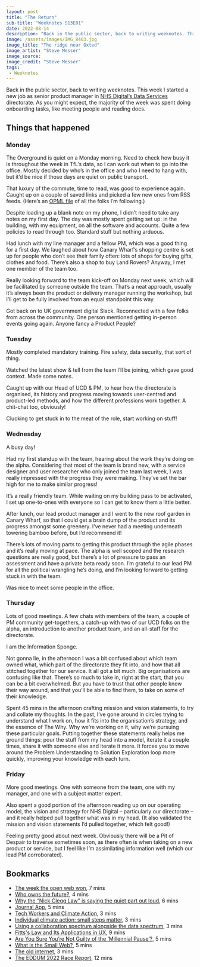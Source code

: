 ```yaml
---
layout: post
title: "The Return"
sub-title: "Weeknotes S13E01"
date: 2022-08-14
description: "Back in the public sector, back to writing weeknotes. This week I started a new job as senior product manager in NHS Digital’s Data Services directorate."
image: /assets/images/IMG_8403.jpg
image_title: "The ridge near Oxted"
image_artist: "Steve Messer"
image_source:
image_credit: "Steve Messer"
tags:
 - Weeknotes
---
```


Back in the public sector, back to writing weeknotes. This week I started a new job as senior product manager in [NHS Digital’s Data Services](https://digital.nhs.uk/about-nhs-digital/our-organisation/our-organisation-structure/data-services) directorate. As you might expect, the majority of the week was spent doing onboarding tasks, like meeting people and reading docs. 

## Things that happened

### Monday
The Overground is quiet on a Monday morning. Need to check how busy it is throughout the week in TfL’s data, so I can work out when to go into the office. Mostly decided by who’s in the office and who I need to hang with, but it’d be nice if those days are quiet on public transport.

That luxury of the commute, time to read, was good to experience again. Caught up on a couple of saved links and picked a few new ones from RSS feeds. (Here’s an [OPML file](https://visitmy.website/subscriptions.opml) of all the folks I’m following.)

Despite loading up a blank note on my phone, I didn’t need to take any notes on my first day. The day was mostly spent getting set up: in the building, with my equipment, on all the software and accounts. Quite a few policies to read through too. Standard stuff but nothing arduous.

Had lunch with my line manager and a fellow PM, which was a good thing for a first day. We laughed about how Canary Wharf’s shopping centre is set up for people who don’t see their family often: lots of shops for buying gifts, clothes and food. There’s also a shop to buy Land Rovers? Anyway, I met one member of the team too. 

Really looking forward to the team kick-off on Monday next week, which will be facilitated by someone outside the team. That’s a neat approach, usually it’s always been the product or delivery manager running the workshop, but I’ll get to be fully involved from an equal standpoint this way.

Got back on to UK government digital Slack. Reconnected with a few folks from across the community. One person mentioned getting in-person events going again. Anyone fancy a Product People?

### Tuesday
Mostly completed mandatory training. Fire safety, data security, that sort of thing.

Watched the latest show & tell from the team I’ll be joining, which gave good context. Made some notes.

Caught up with our Head of UCD & PM, to hear how the directorate is organised, its history and progress moving towards user-centred and product-led methods, and how the different professions work together. A chit-chat too, obviously!

Clucking to get stuck in to the meat of the role, start working on stuff!

### Wednesday 
A busy day! 

Had my first standup with the team, hearing about the work they’re doing on the alpha. Considering that most of the team is brand new, with a service designer and user researcher who only joined the team last week, I was really impressed with the progress they were making. They’ve set the bar high for me to make similar progress! 

It’s a really friendly team. While waiting on my building pass to be activated, I set up one-to-ones with everyone so I can get to know them a little better. 

After lunch, our lead product manager and I went to the new roof garden in Canary Wharf, so that I could get a brain dump of the product and its progress amongst some greenery. I’ve never had a meeting underneath towering bamboo before, but I’d recommend it!

There’s lots of moving parts to getting this product through the agile phases and it’s really moving at pace. The alpha is well scoped and the research questions are really good, but there’s a lot of pressure to pass an assessment and have a private beta ready soon. I’m grateful to our lead PM for all the political wrangling he’s doing, and I’m looking forward to getting stuck in with the team.

Was nice to meet some people in the office. 

### Thursday
Lots of good meetings. A few chats with members of the team, a couple of PM community get-togethers, a catch-up with two of our UCD folks on the alpha, an introduction to another product team, and an all-staff for the directorate. 

I am the Information Sponge.

Not gonna lie, in the afternoon I was a bit confused about which team owned what, which part of the directorate they fit into, and how that all stitched together for our service. It all got a bit much. Big organisations are confusing like that. There’s so much to take in, right at the start, that you can be a bit overwhelmed. But you have to trust that other people know their way around, and that you’ll be able to find them, to take on some of their knowledge.

Spent 45 mins in the afternoon crafting mission and vision statements, to try and collate my thoughts. In the past, I’ve gone around in circles trying to understand what I work on, how it fits into the organisation’s strategy, and the essence of The Why. Why we’re working on it, why we’re pursuing these particular goals. Putting together these statements really helps me ground things: pour the stuff from my head into a model, iterate it a couple times, share it with someone else and iterate it more. It forces you to move around the Problem Understanding to Solution Exploration loop more quickly, improving your knowledge with each turn.

### Friday
More good meetings. One with someone from the team, one with my manager, and one with a subject matter expert. 

Also spent a good portion of the afternoon reading up on our operating model, the vision and strategy for NHS Digital – particularly our directorate – and it really helped pull together what was in my head. (It also validated the mission and vision statements I’d pulled together, which felt good!)

Feeling pretty good about next week. Obviously there will be a Pit of Despair to traverse sometimes soon, as there often is when taking on a new product or service, but I feel like I’m assimilating information well (which our lead PM corroborated). 

## Bookmarks

- [The week the open web won](https://webdevlaw.uk/2022/07/15/the-week-the-open-web-won/), 7 mins
- [Who owns the future?](https://www.careful.industries/blog/2022-06-who-owns-the-future), 4 mins
- [Why the “Nick Clegg Law” is saying the quiet part out loud](https://webdevlaw.uk/2022/02/11/why-the-nick-clegg-law-is-saying-the-quiet-part-out-loud/), 6 mins
- [Journal App](https://michael.team/journal/), 5 mins
- [Tech Workers and Climate Action](https://css-irl.info/tech-workers-and-climate-action/), 3 mins
- [Individual climate action: small steps matter](https://hidde.blog/individual-climate-action/), 3 mins
- [Using a collaboration spectrum alongside the data spectrum](https://blog.ldodds.com/2022/06/17/using-a-collaboration-spectrum-alongside-the-data-spectrum/), 3 mins
- [Fitts's Law and Its Applications in UX](https://www.nngroup.com/articles/fitts-law/), 9 mins
- [Are You Sure You’re Not Guilty of the ‘Millennial Pause’?](https://www.theatlantic.com/technology/archive/2022/08/tiktok-gen-z-millennial-pause-parody/671069/), 5 mins
- [What is the Small Web?](https://ar.al/2020/08/07/what-is-the-small-web/), 5 mins
- [The old internet](https://rebeccatoh.co/the-old-internet/), 3 mins
- [The EDDUM 2022 Race Report](https://leave-the-road-and.run/the-eddum-2022-race-report/), 12 mins

